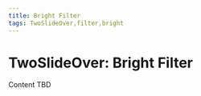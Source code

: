 ```yaml
---
title: Bright Filter
tags: TwoSlideOver,filter,bright
---
```


# TwoSlideOver: Bright Filter

Content TBD

